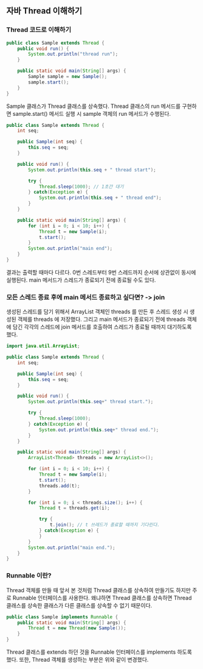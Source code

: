 ## 자바 Thread 이해하기

### Thread 코드로 이해하기

```java
public class Sample extends Thread {
    public void run() {
        System.out.println("thread run");
    }

    public static void main(String[] args) {
        Sample sample = new Sample();
        sample.start();
    }
}
```

Sample 클래스가 Thread 클래스를 상속했다. Thread 클래스의 run 메서드를 구현하면 sample.start() 메서드 실행 시 sample 객체의 run 메서드가 수행된다.

```java
public class Sample extends Thread {
    int seq;

    public Sample(int seq) {
        this.seq = seq;
    }

    public void run() {
        System.out.println(this.seq + " thread start");

        try {
            Thread.sleep(1000); // 1초간 대기
        } catch(Exception e) {
            System.out.println(this.seq + " thread end");
        }
    }

    public static void main(String[] args) {
        for (int i = 0; i < 10; i++) {
            Thread t = new Sample(i);
            t.start();
        }
        System.out.println("main end");
    }
}
```

결과는 출력할 때마다 다르다.
0번 스레드부터 9번 스레드까지 순서에 상관없이 동시에 실행된다. main 메서드가 스레드가 종료되기 전에 종료될 수도 있다.

### 모든 스레드 종료 후에 main 메서드 종료하고 싶다면? -> join

생성된 스레드를 담기 위해서 ArrayList 객체인 threads 를 만든 후 스레드 생성 시 생성된 객체를 threads 에 저장했다. 그리고 main 메서드가 종료되기 전에 threads 객체에 담긴 각각의 스레드에 join 메서드를 호출하여 스레드가 종료될 때까지 대기하도록 했다.

```java
import java.util.ArrayList;

public class Sample extends Thread {
    int seq;

    public Sample(int seq) {
        this.seq = seq;
    }

    public void run() {
        System.out.println(this.seq+" thread start.");

        try {
            Thread.sleep(1000);
        } catch(Exception e) {
            System.out.println(this.seq+" thread end.");
        }
    }

    public static void main(String[] args) {
        ArrayList<Thread> threads = new ArrayList<>();

        for (int i = 0; i < 10; i++) {
            Thread t = new Sample(i);
            t.start();
            threads.add(t);
        }

        for (int i = 0; i < threads.size(); i++) {
            Thread t = threads.get(i);

            try {
                t.join(); // t 쓰레드가 종료할 때까지 기다린다.
            } catch(Exception e) {
            }
        }
        System.out.println("main end.");
    }
}
```

### Runnable 이란?

Thread 객체를 만들 때 앞서 본 것처럼 Thread 클래스를 상속하여 만들기도 하지만 주로 Runnable 인터페이스를 사용한다. 왜냐하면 Thread 클래스를 상속하면 Thread 클래스를 상속한 클래스가 다른 클래스를 상속할 수 없기 때문이다.

```java
public class Sample implements Runnable {
    public static void main(String[] args) {
        Thread t = new Thread(new Sample());
    }
}
```

Thread 클래스를 extends 하던 것을 Runnable 인터페이스를 implements 하도록 했다. 또한, Thread 객체를 생성하는 부분은 위와 같이 변경했다.
